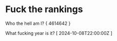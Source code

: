 # Fuck the rankings

Who the hell am I?
{ 4614642 }

What fucking year is it?
[ 2024-10-08T22:00:00Z ]
